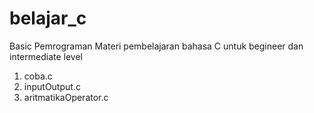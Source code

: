 # belajar_c

Basic Pemrograman
Materi pembelajaran bahasa C untuk begineer dan intermediate level

1. coba.c
2. inputOutput.c
3. aritmatikaOperator.c
